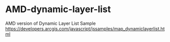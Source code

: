 AMD-dynamic-layer-list
======================

AMD version of Dynamic Layer List Sample https://developers.arcgis.com/javascript/jssamples/map_dynamiclayerlist.html
